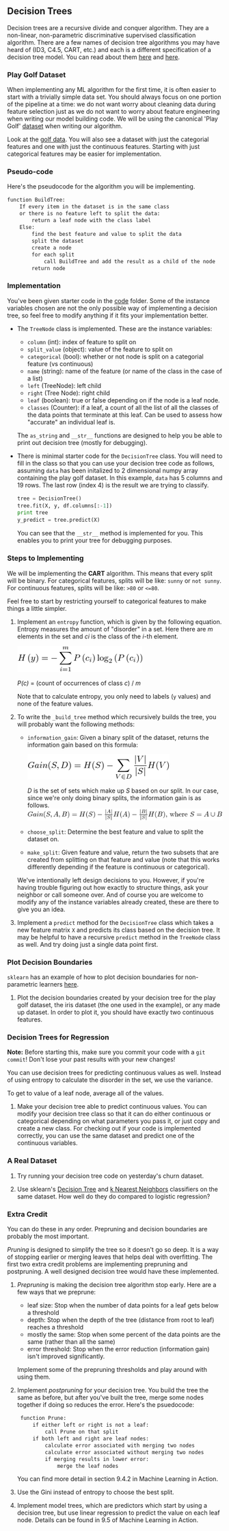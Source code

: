 ## Decision Trees

Decision trees are a recursive divide and conquer algorithm. They are a non-linear, non-parametric discriminative supervised classification algorithm.  There are a few names of decision tree algorithms you may have heard of (ID3, C4.5, CART, etc.) and each is a different specification of a decision tree model.  You can read about them [here](http://stackoverflow.com/questions/9979461/different-decision-tree-algorithms-with-comparison-of-complexity-or-performance) and [here](http://scikit-learn.org/stable/modules/tree.html#tree-algorithms-id3-c4-5-c5-0-and-cart).

### Play Golf Dataset

When implementing any ML algorithm for the first time, it is often easier to start with a trivially simple data set. You should always focus on one portion of the pipeline at a time: we do not want worry about cleaning data during feature selection just as we do not want to worry about feature engineering when writing our model building code.  We will be using the canonical 'Play Golf' [dataset](http://www2.cs.uregina.ca/~dbd/cs831/notes/ml/dtrees/c4.5/c4.5_prob1.html) when writing our algorithm.

Look at the [golf data](data/playgolf.csv). You will also see a dataset with just the categorial features and one with just the continuous features. Starting with just categorical features may be easier for implementation.

### Pseudo-code

Here's the pseudocode for the algorithm you will be implementing.

    function BuildTree:
        If every item in the dataset is in the same class
        or there is no feature left to split the data:
            return a leaf node with the class label
        Else:
            find the best feature and value to split the data 
            split the dataset
            create a node
            for each split
                call BuildTree and add the result as a child of the node
            return node

### Implementation

You've been given starter code in the [code](code) folder. Some of the instance variables chosen are not the only possible way of implementing a decision tree, so feel free to modify anything if it fits your implementation better.

* The `TreeNode` class is implemented. These are the instance variables:

    * `column` (int): index of feature to split on
    * `split_value` (object): value of the feature to split on
    * `categorical` (bool): whether or not node is split on a categorial feature (vs continuous)
    * `name` (string): name of the feature (or name of the class in the case of a list)
    * `left` (TreeNode): left child
    * `right` (Tree Node): right child
    * `leaf` (boolean): true or false depending on if the node is a leaf node.    
    * `classes` (Counter): if a leaf, a count of all the list of all the classes of the data points that terminate at this leaf.  Can be used to assess how "accurate" an individual leaf is.

    The `as_string` and `__str__` functions are designed to help you be able to print out decision tree (mostly for debugging).

* There is minimal starter code for the `DecisionTree` class. You will need to fill in the class so that you can use your decision tree code as follows, assuming `data` has been initalized to 2 dimensional numpy array containing the play golf dataset. In this example, `data` has 5 columns and 19 rows. The last row (index 4) is the result we are trying to classify.

    ```python
    tree = DecisionTree()
    tree.fit(X, y, df.columns[:-1])
    print tree
    y_predict = tree.predict(X)
    ```

    You can see that the `__str__` method is implemented for you. This enables you to print your tree for debugging purposes.

### Steps to Implementing

We will be implementing the **CART** algorithm. This means that every split will be binary. For categorical features, splits will be like: `sunny` or `not sunny`. For continuous features, splits will be like: `>80` or `<=80`.

Feel free to start by restricting yourself to categorical features to make things a little simpler.

1. Implement an `entropy` function, which is given by the following equation. Entropy measures the amount of "disorder" in a set. Here there are *m* elements in the set and *ci* is the class of the *i*-th element.

    ![shannon entropy](images/entropy.png)

    *P(c)* = (count of occurrences of class *c*) / *m*

    Note that to calculate entropy, you only need to labels (`y` values) and none of the feature values.

2. To write the `_build_tree` method which recursively builds the tree, you will probably want the following methods:
    * `information_gain`: Given a binary split of the dataset, returns the information gain based on this formula:

        ![information gain](images/gain.png)

        *D* is the set of sets which make up *S* based on our split. In our case, since we're only doing binary splits, the information gain is as follows.
        ![binary information gain](images/binary_gain.png)
    * `choose_split`: Determine the best feature and value to split the dataset on.
    * `make_split`: Given feature and value, return the two subsets that are created from splitting on that feature and value (note that this works differently depending if the feature is continuous or categorical).

    We've intentionally left design decisions to you. However, if you're having trouble figuring out how exactly to structure things, ask your neighbor or call someone over. And of course you are welcome to modify any of the instance variables already created, these are there to give you an idea.

3. Implement a `predict` method for the `DecisionTree` class which takes a new feature matrix `X` and predicts its class based on the decision tree. It may be helpful to have a recursive `predict` method in the `TreeNode` class as well. And try doing just a single data point first.


### Plot Decision Boundaries

`sklearn` has an example of how to plot decision boundaries for non-parametric learners [here](http://scikit-learn.org/stable/auto_examples/tree/plot_iris.html#example-tree-plot-iris-py).

1. Plot the decision boundaries created by your decision tree for the play golf dataset, the iris dataset (the one used in the example), or any made up dataset. In order to plot it, you should have exactly two continuous features.


### Decision Trees for Regression

**Note:** Before starting this, make sure you commit your code with a `git commit`! Don't lose your past results with your new changes!

You can use decision trees for predicting continuous values as well. Instead of using entropy to calculate the disorder in the set, we use the variance.

To get to value of a leaf node, average all of the values.

1. Make your decision tree able to predict continuous values. You can modify your decision tree class so that it can do either continuous or categorical depending on what parameters you pass it, or just copy and create a new class. For checking out if your code is implemented correctly, you can use the same dataset and predict one of the continuous variables.


### A Real Dataset

1. Try running your decision tree code on yesterday's churn dataset.

2. Use sklearn's [Decision Tree](http://scikit-learn.org/stable/modules/tree.html#classification) and [k Nearest Neighbors](http://scikit-learn.org/stable/modules/generated/sklearn.neighbors.KNeighborsClassifier.html) classifiers on the same dataset. How well do they do compared to logistic regression?


### Extra Credit

You can do these in any order. Prepruning and decision boundaries are probably the most important.

*Pruning* is designed to simplify the tree so it doesn't go so deep. It is a way of stopping earlier or merging leaves that helps deal with overfitting. The first two extra credit problems are implementing prepruning and postpruning. A well designed decision tree would have these implemented.

1. *Prepruning* is making the decision tree algorithm stop early. Here are a few ways that we preprune:
    * leaf size: Stop when the number of data points for a leaf gets below a threshold
    * depth: Stop when the depth of the tree (distance from root to leaf) reaches a threshold
    * mostly the same: Stop when some percent of the data points are the same (rather than all the same)
    * error threshold: Stop when the error reduction (information gain) isn't improved significantly.
    
    Implement some of the prepruning thresholds and play around with using them.

2. Implement *postpruning* for your decision tree. You build the tree the same as before, but after you've built the tree, merge some nodes together if doing so reduces the error. Here's the psuedocode:

        function Prune:
            if either left or right is not a leaf:
                call Prune on that split
            if both left and right are leaf nodes:
                calculate error associated with merging two nodes
                calculate error associated without merging two nodes
                if merging results in lower error:
                    merge the leaf nodes

    You can find more detail in section 9.4.2 in Machine Learning in Action.

3. Use the Gini  instead of entropy to choose the best split.

4. Implement model trees, which are predictors which start by using a decision tree, but use linear regression to predict the value on each leaf node. Details can be found in 9.5 of Machine Learning in Action.
